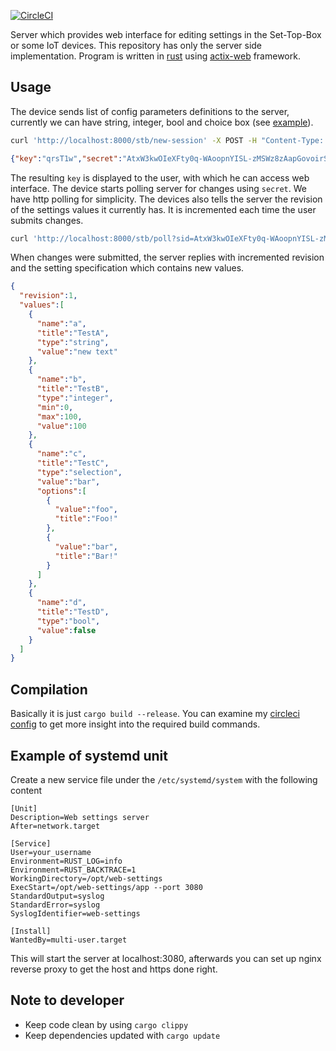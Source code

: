 [![CircleCI](https://circleci.com/bb/iptvdream/web-settings.svg?style=svg)](https://circleci.com/bb/iptvdream/web-settings)

Server which provides web interface for editing settings in the Set-Top-Box or
some IoT devices.
This repository has only the server side implementation.
Program is written in [rust](https://www.rust-lang.org/) using [actix-web](https://actix.rs/) framework.

## Usage
The device sends list of config parameters definitions to the server, 
currently we can have string, integer, bool and choice box 
(see [example](https://bitbucket.org/iptvdream/web-settings/src/master/example.json)).

```bash
curl 'http://localhost:8000/stb/new-session' -X POST -H "Content-Type: application/json" -d @example.json -s
```

```json
{"key":"qrsT1w","secret":"AtxW3kwOIeXFty0q-WAoopnYISL-zMSWz8zAapGovoirSBSwCpuvBiVjFFYs6CSuHlG6YOSmv66MjrCercfdOg"}
```

The resulting `key` is displayed to the user, with which he can access web interface.
The device starts polling server for changes using `secret`.
We have http polling for simplicity.
The devices also tells the server the revision of the settings values it currently has.
It is incremented each time the user submits changes.

```bash
curl 'http://localhost:8000/stb/poll?sid=AtxW3kwOIeXFty0q-WAoopnYISL-zMSWz8zAapGovoirSBSwCpuvBiVjFFYs6CSuHlG6YOSmv66MjrCercfdOg&revision=0' -s
```

When changes were submitted, the server replies with incremented revision 
and the setting specification which contains new values.

```json
{
  "revision":1,
  "values":[
    {
      "name":"a",
      "title":"TestA",
      "type":"string",
      "value":"new text"
    },
    {
      "name":"b",
      "title":"TestB",
      "type":"integer",
      "min":0,
      "max":100,
      "value":100
    },
    {
      "name":"c",
      "title":"TestC",
      "type":"selection",
      "value":"bar",
      "options":[
        {
          "value":"foo",
          "title":"Foo!"
        },
        {
          "value":"bar",
          "title":"Bar!"
        }
      ]
    },
    {
      "name":"d",
      "title":"TestD",
      "type":"bool",
      "value":false
    }
  ]
}
```


## Compilation
Basically it is just `cargo build --release`.
You can examine my [circleci config](https://bitbucket.org/iptvdream/web-settings/src/master/.circleci/config.yml) to get more insight into the required build commands. 

## Example of systemd unit
Create a new service file under the `/etc/systemd/system` with the following content
```systemd
[Unit]
Description=Web settings server
After=network.target

[Service]
User=your_username
Environment=RUST_LOG=info
Environment=RUST_BACKTRACE=1
WorkingDirectory=/opt/web-settings
ExecStart=/opt/web-settings/app --port 3080
StandardOutput=syslog
StandardError=syslog
SyslogIdentifier=web-settings

[Install]
WantedBy=multi-user.target
```
This will start the server at localhost:3080, afterwards you can set up nginx
reverse proxy to get the host and https done right.


## Note to developer
- Keep code clean by using `cargo clippy`
- Keep dependencies updated with `cargo update`
